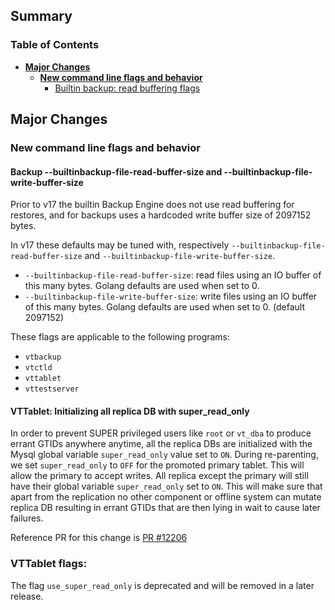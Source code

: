 ## Summary

### Table of Contents

- **[Major Changes](#major-changes)**
  - **[New command line flags and behavior](#new-flag)**
    - [Builtin backup: read buffering flags](#builtin-backup-read-buffering-flags)

## <a id="major-changes"/> Major Changes

### <a id="new-flag"/> New command line flags and behavior

#### <a id="builtin-backup-read-buffering-flags" /> Backup --builtinbackup-file-read-buffer-size and --builtinbackup-file-write-buffer-size

Prior to v17 the builtin Backup Engine does not use read buffering for restores, and for backups uses a hardcoded write buffer size of 2097152 bytes.

In v17 these defaults may be tuned with, respectively `--builtinbackup-file-read-buffer-size` and `--builtinbackup-file-write-buffer-size`.

 - `--builtinbackup-file-read-buffer-size`:  read files using an IO buffer of this many bytes. Golang defaults are used when set to 0.
 - `--builtinbackup-file-write-buffer-size`: write files using an IO buffer of this many bytes. Golang defaults are used when set to 0. (default 2097152)

These flags are applicable to the following programs:

 - `vtbackup`
 - `vtctld`
 - `vttablet`
 - `vttestserver`

#### VTTablet: Initializing all replica DB with super_read_only
In order to prevent SUPER privileged users like `root` or `vt_dba` to produce errant GTIDs anywhere anytime, all the replica DBs are initialized with the Mysql
global variable `super_read_only` value set to `ON`. During re-parenting, we set `super_read_only` to `OFF` for the promoted primary tablet. This will allow the
primary to accept writes. All replica except the primary will still have their global variable `super_read_only` set to `ON`. This will make sure that apart from
the replication no other component or offline system can mutate replica DB resulting in errant GTIDs that are then lying in wait to cause later failures.

Reference PR for this change is [PR #12206](https://github.com/vitessio/vitess/pull/12206)

### VTTablet flags:
The flag `use_super_read_only` is deprecated and will be removed in a later release.
